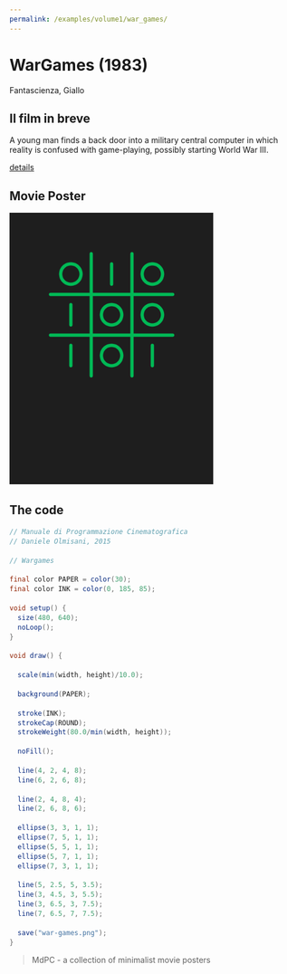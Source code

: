 ```yaml
---
permalink: /examples/volume1/war_games/
---
```

# WarGames (1983)

Fantascienza, Giallo

## Il film in breve
A young man finds a back door into a military central computer in which reality is confused with game-playing, possibly starting World War III.

[details](https://www.imdb.com/title/tt0086567/)

## Movie Poster
<img src="war-games.png"  width="360px" title="WarGames">


## The code
```java
// Manuale di Programmazione Cinematografica
// Daniele Olmisani, 2015

// Wargames

final color PAPER = color(30);
final color INK = color(0, 185, 85);

void setup() {  
  size(480, 640);
  noLoop();
}

void draw() {
    
  scale(min(width, height)/10.0);
  
  background(PAPER);
  
  stroke(INK);
  strokeCap(ROUND);
  strokeWeight(80.0/min(width, height));
  
  noFill();
  
  line(4, 2, 4, 8);
  line(6, 2, 6, 8);
  
  line(2, 4, 8, 4);
  line(2, 6, 8, 6);
  
  ellipse(3, 3, 1, 1);
  ellipse(7, 5, 1, 1);
  ellipse(5, 5, 1, 1);
  ellipse(5, 7, 1, 1);
  ellipse(7, 3, 1, 1);
  
  line(5, 2.5, 5, 3.5);
  line(3, 4.5, 3, 5.5);
  line(3, 6.5, 3, 7.5);
  line(7, 6.5, 7, 7.5);
  
  save("war-games.png"); 
}
```

> MdPC - a collection of minimalist movie posters

